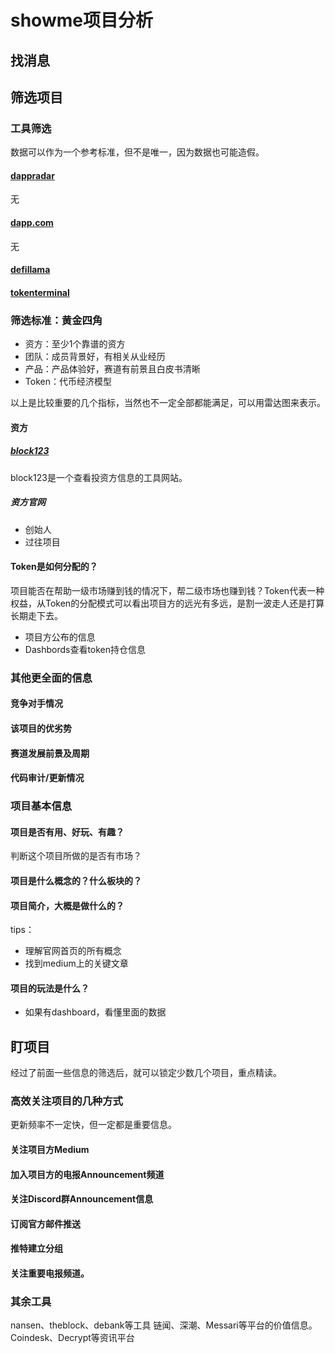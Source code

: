 # showme项目分析

## 找消息

## 筛选项目

### 工具筛选

数据可以作为一个参考标准，但不是唯一，因为数据也可能造假。

#### [dappradar](https://dappradar.com/)

无

#### [dapp.com](https://www.dapp.com/)

无

#### [defillama](https://defillama.com/)

#### [tokenterminal](https://www.tokenterminal.com/)

### 筛选标准：黄金四角

- 资方：至少1个靠谱的资方
- 团队：成员背景好，有相关从业经历
- 产品：产品体验好，赛道有前景且白皮书清晰
- Token：代币经济模型

以上是比较重要的几个指标，当然也不一定全部都能满足，可以用雷达图来表示。

#### 资方

##### [block123](https://www.block123.com/)

block123是一个查看投资方信息的工具网站。

##### 资方官网

- 创始人
- 过往项目

#### Token是如何分配的？

项目能否在帮助一级市场赚到钱的情况下，帮二级市场也赚到钱？Token代表一种权益，从Token的分配模式可以看出项目方的远光有多远，是割一波走人还是打算长期走下去。

- 项目方公布的信息
- Dashbords查看token持仓信息

### 其他更全面的信息

#### 竞争对手情况

#### 该项目的优劣势

#### 赛道发展前景及周期

#### 代码审计/更新情况

### 项目基本信息

#### 项目是否有用、好玩、有趣？

判断这个项目所做的是否有市场？

#### 项目是什么概念的？什么板块的？

#### 项目简介，大概是做什么的？

tips：

- 理解官网首页的所有概念
- 找到medium上的关键文章

#### 项目的玩法是什么？

- 如果有dashboard，看懂里面的数据

## 盯项目

经过了前面一些信息的筛选后，就可以锁定少数几个项目，重点精读。

### 高效关注项目的几种方式

更新频率不一定快，但一定都是重要信息。

#### 关注项目方Medium

#### 加入项目方的电报Announcement频道

#### 关注Discord群Announcement信息

#### 订阅官方邮件推送

#### 推特建立分组

#### 关注重要电报频道。

### 其余工具

nansen、theblock、debank等工具
链闻、深潮、Messari等平台的价值信息。
Coindesk、Decrypt等资讯平台


